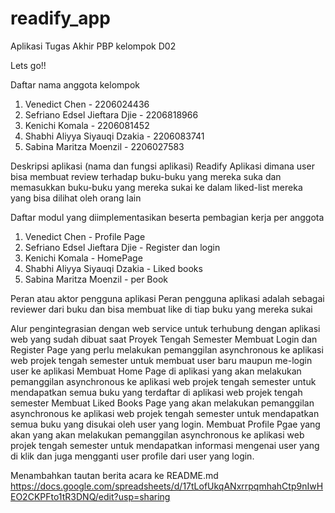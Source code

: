 # readify_app

Aplikasi Tugas Akhir PBP kelompok D02

Lets go!!

Daftar nama anggota kelompok
1. Venedict Chen - 2206024436
2. Sefriano Edsel Jieftara Djie - 2206818966
3. Kenichi Komala - 2206081452
4. Shabhi Aliyya Siyauqi Dzakia - 2206083741
5. Sabina Maritza Moenzil - 2206027583

Deskripsi aplikasi (nama dan fungsi aplikasi)
Readify
Aplikasi dimana user bisa membuat review terhadap buku-buku yang mereka suka dan memasukkan buku-buku yang mereka sukai ke dalam liked-list mereka yang bisa dilihat oleh orang lain

Daftar modul yang diimplementasikan beserta pembagian kerja per anggota
1. Venedict Chen - Profile Page
2. Sefriano Edsel Jieftara Djie - Register dan login
3. Kenichi Komala - HomePage 
4. Shabhi Aliyya Siyauqi Dzakia - Liked books
5. Sabina Maritza Moenzil - per Book

Peran atau aktor pengguna aplikasi
Peran pengguna aplikasi adalah sebagai reviewer dari buku dan bisa membuat like di tiap buku yang mereka sukai

Alur pengintegrasian dengan web service untuk terhubung dengan aplikasi web yang sudah dibuat saat Proyek Tengah Semester
Membuat Login dan Register Page yang perlu melakukan pemanggilan asynchronous ke aplikasi web projek tengah semester untuk membuat user baru maupun me-login user ke aplikasi 
Membuat Home Page di aplikasi yang akan melakukan pemanggilan asynchronous ke aplikasi web projek tengah semester untuk mendapatkan semua buku yang terdaftar di aplikasi web projek tengah semester
Membuat Liked Books Page yang akan melakukan pemanggilan asynchronous ke aplikasi web projek tengah semester untuk mendapatkan semua buku yang disukai oleh user yang login.
Membuat Profile Pgae yang akan yang akan melakukan pemanggilan asynchronous ke aplikasi web projek tengah semester untuk mendapatkan informasi mengenai user yang di klik dan juga mengganti user profile dari user yang login.

Menambahkan tautan berita acara ke README.md
https://docs.google.com/spreadsheets/d/17tLofUkqANxrrpqmhahCtp9nIwHEO2CKPFto1tR3DNQ/edit?usp=sharing
